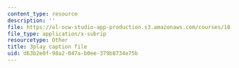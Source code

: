 ```yaml
---
content_type: resource
description: ''
file: https://ol-ocw-studio-app-production.s3.amazonaws.com/courses/18-06sc-linear-algebra-fall-2011/d63b2e0f98a2047ab0ee379b8734e75b_vF7eyJ2g3kU.srt
file_type: application/x-subrip
resourcetype: Other
title: 3play caption file
uid: d63b2e0f-98a2-047a-b0ee-379b8734e75b
---
```

